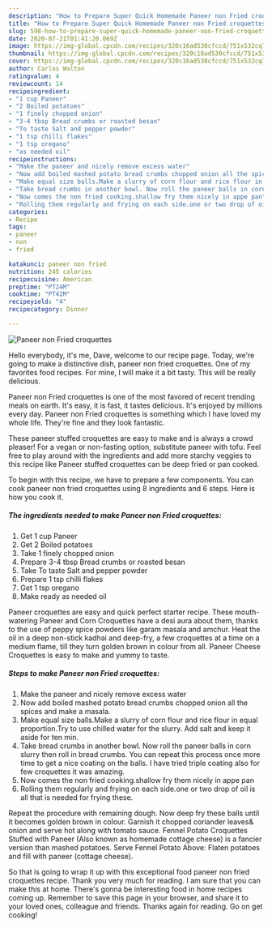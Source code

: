 ```yaml
---
description: "How to Prepare Super Quick Homemade Paneer non Fried croquettes"
title: "How to Prepare Super Quick Homemade Paneer non Fried croquettes"
slug: 598-how-to-prepare-super-quick-homemade-paneer-non-fried-croquettes
date: 2020-07-21T01:41:20.069Z
image: https://img-global.cpcdn.com/recipes/320c16ad530cfccd/751x532cq70/paneer-non-fried-croquettes-recipe-main-photo.jpg
thumbnail: https://img-global.cpcdn.com/recipes/320c16ad530cfccd/751x532cq70/paneer-non-fried-croquettes-recipe-main-photo.jpg
cover: https://img-global.cpcdn.com/recipes/320c16ad530cfccd/751x532cq70/paneer-non-fried-croquettes-recipe-main-photo.jpg
author: Carlos Walton
ratingvalue: 4
reviewcount: 14
recipeingredient:
- "1 cup Paneer"
- "2 Boiled potatoes"
- "1 finely chopped onion"
- "3-4 tbsp Bread crumbs or roasted besan"
- "To taste Salt and pepper powder"
- "1 tsp chilli flakes"
- "1 tsp oregano"
- "as needed oil"
recipeinstructions:
- "Make the paneer and nicely remove excess water"
- "Now add boiled mashed potato bread crumbs chopped onion all the spices and make a masala."
- "Make equal size balls.Make a slurry of corn flour and rice flour in equal proportion.Try to use chilled water for the slurry. Add salt and keep it aside for ten min."
- "Take bread crumbs in another bowl. Now roll the paneer balls in corn slurry then roll in bread crumbs. You can repeat this process once more time to get a nice coating on the balls. I have tried triple coating also for few croquettes it was amazing."
- "Now comes the non fried cooking.shallow fry them nicely in appe pan"
- "Rolling them regularly and frying on each side.one or two drop of oil is all that is needed for frying these."
categories:
- Recipe
tags:
- paneer
- non
- fried

katakunci: paneer non fried 
nutrition: 245 calories
recipecuisine: American
preptime: "PT24M"
cooktime: "PT42M"
recipeyield: "4"
recipecategory: Dinner

---
```



![Paneer non Fried croquettes](https://img-global.cpcdn.com/recipes/320c16ad530cfccd/751x532cq70/paneer-non-fried-croquettes-recipe-main-photo.jpg)

Hello everybody, it's me, Dave, welcome to our recipe page. Today, we're going to make a distinctive dish, paneer non fried croquettes. One of my favorites food recipes. For mine, I will make it a bit tasty. This will be really delicious.

Paneer non Fried croquettes is one of the most favored of recent trending meals on earth. It's easy, it is fast, it tastes delicious. It's enjoyed by millions every day. Paneer non Fried croquettes is something which I have loved my whole life. They're fine and they look fantastic.

These paneer stuffed croquettes are easy to make and is always a crowd pleaser! For a vegan or non-fasting option, substitute paneer with tofu. Feel free to play around with the ingredients and add more starchy veggies to this recipe like Paneer stuffed croquettes can be deep fried or pan cooked.


To begin with this recipe, we have to prepare a few components. You can cook paneer non fried croquettes using 8 ingredients and 6 steps. Here is how you cook it.

<!--inarticleads1-->

##### The ingredients needed to make Paneer non Fried croquettes:

1. Get 1 cup Paneer
1. Get 2 Boiled potatoes
1. Take 1 finely chopped onion
1. Prepare 3-4 tbsp Bread crumbs or roasted besan
1. Take To taste Salt and pepper powder
1. Prepare 1 tsp chilli flakes
1. Get 1 tsp oregano
1. Make ready as needed oil


Paneer croquettes are easy and quick perfect starter recipe. These mouth-watering Paneer and Corn Croquettes have a desi aura about them, thanks to the use of peppy spice powders like garam masala and amchur. Heat the oil in a deep non-stick kadhai and deep-fry, a few croquettes at a time on a medium flame, till they turn golden brown in colour from all. Paneer Cheese Croquettes is easy to make and yummy to taste. 

<!--inarticleads2-->

##### Steps to make Paneer non Fried croquettes:

1. Make the paneer and nicely remove excess water
1. Now add boiled mashed potato bread crumbs chopped onion all the spices and make a masala.
1. Make equal size balls.Make a slurry of corn flour and rice flour in equal proportion.Try to use chilled water for the slurry. Add salt and keep it aside for ten min.
1. Take bread crumbs in another bowl. Now roll the paneer balls in corn slurry then roll in bread crumbs. You can repeat this process once more time to get a nice coating on the balls. I have tried triple coating also for few croquettes it was amazing.
1. Now comes the non fried cooking.shallow fry them nicely in appe pan
1. Rolling them regularly and frying on each side.one or two drop of oil is all that is needed for frying these.


Repeat the procedure with remaining dough. Now deep fry these balls until it becomes golden brown in colour. Garnish it chopped coriander leaves&amp; onion and serve hot along with tomato sauce. Fennel Potato Croquettes Stuffed with Paneer (Also known as homemade cottage cheese) is a fancier version than mashed potatoes. Serve Fennel Potato Above: Flaten potatoes and fill with paneer (cottage cheese). 

So that is going to wrap it up with this exceptional food paneer non fried croquettes recipe. Thank you very much for reading. I am sure that you can make this at home. There's gonna be interesting food in home recipes coming up. Remember to save this page in your browser, and share it to your loved ones, colleague and friends. Thanks again for reading. Go on get cooking!
